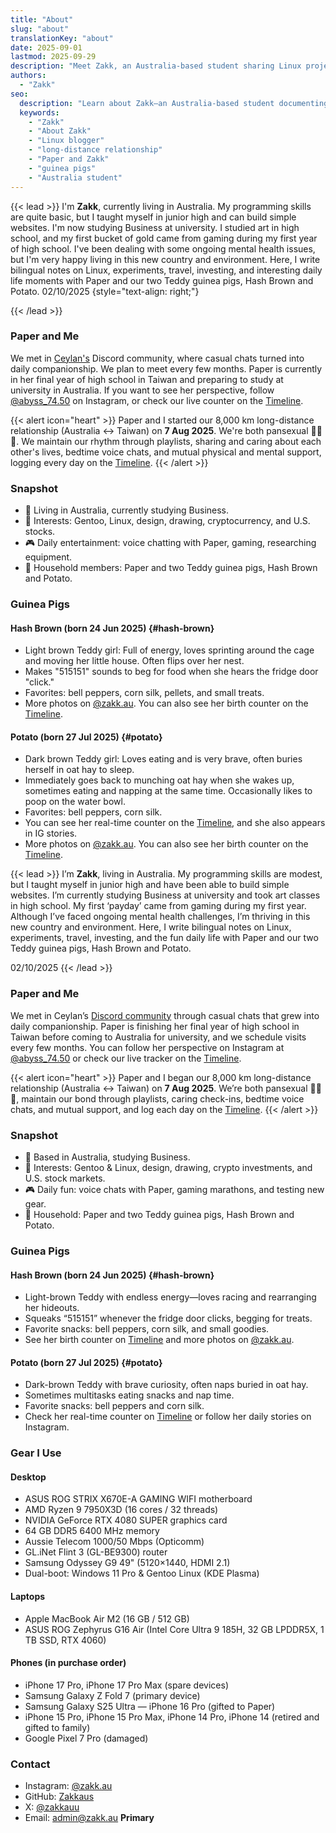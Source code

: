 ```yaml
---
title: "About"
slug: "about"
translationKey: "about"
date: 2025-09-01
lastmod: 2025-09-29
description: "Meet Zakk, an Australia-based student sharing Linux projects, long-distance life with Paper, and guinea pig stories."
authors:
  - "Zakk"
seo:
  description: "Learn about Zakk—an Australia-based student documenting Gentoo Linux experiments, long-distance life with Paper, and the daily adventures of two guinea pigs."
  keywords:
    - "Zakk"
    - "About Zakk"
    - "Linux blogger"
    - "long-distance relationship"
    - "Paper and Zakk"
    - "guinea pigs"
    - "Australia student"
---
```


{{< lead >}}
I'm **Zakk**, currently living in Australia. My programming skills are quite basic, but I taught myself in junior high and can build simple websites. I'm now studying Business at university. I studied art in high school, and my first bucket of gold came from gaming during my first year of high school. I've been dealing with some ongoing mental health issues, but I'm very happy living in this new country and environment. Here, I write bilingual notes on Linux, experiments, travel, investing, and interesting daily life moments with Paper and our two Teddy guinea pigs, Hash Brown and Potato.
02/10/2025 {style="text-align: right;"}

{{< /lead >}}

### Paper and Me
We met in [Ceylan's](https://www.youtube.com/@xilanceylan) Discord community, where casual chats turned into daily companionship. We plan to meet every few months. Paper is currently in her final year of high school in Taiwan and preparing to study at university in Australia. If you want to see her perspective, follow [@abyss_74.50](https://www.instagram.com/abyss_74.50/) on Instagram, or check our live counter on the [Timeline](/timeline/#couple).

{{< alert icon="heart" >}}
Paper and I started our 8,000 km long-distance relationship (Australia ↔ Taiwan) on **7 Aug 2025**. We're both pansexual 🩷💛🩵. We maintain our rhythm through playlists, sharing and caring about each other's lives, bedtime voice chats, and mutual physical and mental support, logging every day on the [Timeline](/timeline/#couple).
{{< /alert >}}

### Snapshot
- 📍 Living in Australia, currently studying Business.
- 🧠 Interests: Gentoo, Linux, design, drawing, cryptocurrency, and U.S. stocks.
- 🎮 Daily entertainment: voice chatting with Paper, gaming, researching equipment.
- 🐹 Household members: Paper and two Teddy guinea pigs, Hash Brown and Potato.

### Guinea Pigs
#### Hash Brown (born 24 Jun 2025) {#hash-brown}
- Light brown Teddy girl: Full of energy, loves sprinting around the cage and moving her little house. Often flips over her nest.
- Makes "515151" sounds to beg for food when she hears the fridge door "click."
- Favorites: bell peppers, corn silk, pellets, and small treats.
- More photos on [@zakk.au](https://www.instagram.com/zakk.au/). You can also see her birth counter on the [Timeline](/timeline/#hash-brown).

#### Potato (born 27 Jul 2025) {#potato}
- Dark brown Teddy girl: Loves eating and is very brave, often buries herself in oat hay to sleep.
- Immediately goes back to munching oat hay when she wakes up, sometimes eating and napping at the same time. Occasionally likes to poop on the water bowl.
- Favorites: bell peppers, corn silk.
- You can see her real-time counter on the [Timeline](/timeline/#potato), and she also appears in IG stories.
- More photos on [@zakk.au](https://www.instagram.com/zakk.au/). You can also see her birth counter on the [Timeline](/timeline/).

{{< lead >}}
I’m **Zakk**, living in Australia. My programming skills are modest, but I taught myself in junior high and have been able to build simple websites. I’m currently studying Business at university and took art classes in high school. My first ‘payday’ came from gaming during my first year. Although I’ve faced ongoing mental health challenges, I’m thriving in this new country and environment. Here, I write bilingual notes on Linux, experiments, travel, investing, and the fun daily life with Paper and our two Teddy guinea pigs, Hash Brown and Potato.

02/10/2025
{{< /lead >}}

### Paper and Me
We met in Ceylan’s [Discord community](https://www.youtube.com/@xilanceylan) through casual chats that grew into daily companionship. Paper is finishing her final year of high school in Taiwan before coming to Australia for university, and we schedule visits every few months. You can follow her perspective on Instagram at [@abyss_74.50](https://www.instagram.com/abyss_74.50/) or check our live tracker on the [Timeline](/timeline/#couple).

{{< alert icon="heart" >}}
Paper and I began our 8,000 km long-distance relationship (Australia ↔ Taiwan) on **7 Aug 2025**. We’re both pansexual 🩷💛🩵, maintain our bond through playlists, caring check-ins, bedtime voice chats, and mutual support, and log each day on the [Timeline](/timeline/#couple).
{{< /alert >}}

### Snapshot
- 📍 Based in Australia, studying Business.
- 🧠 Interests: Gentoo & Linux, design, drawing, crypto investments, and U.S. stock markets.
- 🎮 Daily fun: voice chats with Paper, gaming marathons, and testing new gear.
- 🐹 Household: Paper and two Teddy guinea pigs, Hash Brown and Potato.

### Guinea Pigs
#### Hash Brown (born 24 Jun 2025) {#hash-brown}
- Light-brown Teddy with endless energy—loves racing and rearranging her hideouts.
- Squeaks “515151” whenever the fridge door clicks, begging for treats.
- Favorite snacks: bell peppers, corn silk, and small goodies.
- See her birth counter on [Timeline](/timeline/#hash-brown) and more photos on [@zakk.au](https://www.instagram.com/zakk.au/).

#### Potato (born 27 Jul 2025) {#potato}
- Dark-brown Teddy with brave curiosity, often naps buried in oat hay.
- Sometimes multitasks eating snacks and nap time.
- Favorite snacks: bell peppers and corn silk.
- Check her real-time counter on [Timeline](/timeline/#potato) or follow her daily stories on Instagram.

### Gear I Use
#### Desktop
- ASUS ROG STRIX X670E-A GAMING WIFI motherboard
- AMD Ryzen 9 7950X3D (16 cores / 32 threads)
- NVIDIA GeForce RTX 4080 SUPER graphics card
- 64 GB DDR5 6400 MHz memory
- Aussie Telecom 1000/50 Mbps (Opticomm)
- GL.iNet Flint 3 (GL-BE9300) router
- Samsung Odyssey G9 49" (5120×1440, HDMI 2.1)
- Dual-boot: Windows 11 Pro & Gentoo Linux (KDE Plasma)

#### Laptops
- Apple MacBook Air M2 (16 GB / 512 GB)
- ASUS ROG Zephyrus G16 Air (Intel Core Ultra 9 185H, 32 GB LPDDR5X, 1 TB SSD, RTX 4060)

#### Phones (in purchase order)
- iPhone 17 Pro, iPhone 17 Pro Max (spare devices)
- Samsung Galaxy Z Fold 7 (primary device)
- Samsung Galaxy S25 Ultra
— iPhone 16 Pro (gifted to Paper)
- iPhone 15 Pro, iPhone 15 Pro Max, iPhone 14 Pro, iPhone 14 (retired and gifted to family)
- Google Pixel 7 Pro (damaged)

### Contact
- Instagram: [@zakk.au](https://www.instagram.com/zakk.au/)
- GitHub: [Zakkaus](https://github.com/Zakkaus)
- X: [@zakkauu](https://x.com/zakkauu)
- Email: [admin@zakk.au](mailto:admin@zakk.au) **Primary**